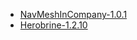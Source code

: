 - [NavMeshInCompany-1.0.1](https://thunderstore.io/c/lethal-company/p/Kittenji/NavMeshInCompany/)
- [Herobrine-1.2.10](https://thunderstore.io/c/lethal-company/p/Kittenji/Herobrine/)
